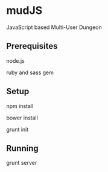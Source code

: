 # mudJS

JavaScript based Multi-User Dungeon

## Prerequisites

node.js

ruby and sass gem

## Setup

npm install

bower install

grunt init

## Running

grunt server
